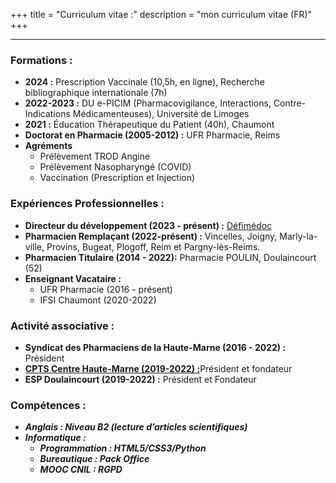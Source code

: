 +++
title = "Curriculum vitae :"
description = "mon curriculum vitae (FR)"
+++
***
### **Formations :**
- **2024 :** Prescription Vaccinale (10,5h, en ligne), Recherche bibliographique internationale (7h)
- **2022-2023 :** DU e-PICIM (Pharmacovigilance, Interactions, Contre-Indications Médicamenteuses), Université de Limoges
- **2021 :** Éducation Thérapeutique du Patient (40h), Chaumont
- **Doctorat en Pharmacie (2005-2012) :** UFR Pharmacie, Reims
- **Agréments**
    - Prélèvement TROD Angine
    - Prélèvement Nasopharyngé (COVID)
    - Vaccination (Prescription et Injection)
### **Expériences Professionnelles :**

- **Directeur du développement (2023 - présent) :** [Défimédoc](https://www.defimedoc.fr) 
- **Pharmacien Remplaçant (2022-présent) :** Vincelles, Joigny, Marly-la-ville, Provins, Bugeat, Plogoff, Reim et Pargny-lès-Reims.
- **Pharmacien Titulaire (2014 - 2022):** Pharmacie POULIN, Doulaincourt (52)
- **Enseignant Vacataire :**
    - UFR Pharmacie (2016 - présent)
    - IFSI Chaumont (2020-2022)

### **Activité associative :**
- **Syndicat des Pharmaciens de la Haute-Marne (2016 - 2022) :** Président
- [**CPTS Centre Haute-Marne (2019-2022) :**](https://cptsducentrehautemarne.fr/)Président et fondateur
- **ESP Doulaincourt (2019-2022) :** Président et Fondateur

### **Compétences** :
- ***Anglais : Niveau B2 (lecture d’articles scientifiques)***
- ***Informatique :***
    - ***Programmation : HTML5/CSS3/Python***
    - ***Bureautique : Pack Office*** 
    - ***MOOC CNIL : RGPD***  
